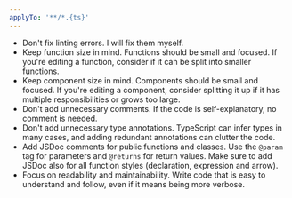 ```yaml
---
applyTo: '**/*.{ts}'
---
```

- Don't fix linting errors. I will fix them myself.
- Keep function size in mind. Functions should be small and focused. If you're editing a function, consider if it can be split into smaller functions.
- Keep component size in mind. Components should be small and focused. If you're editing a component, consider splitting it up if it has multiple responsibilities or grows too large.
- Don't add unnecessary comments. If the code is self-explanatory, no comment is needed.
- Don't add unnecessary type annotations. TypeScript can infer types in many cases, and adding redundant annotations can clutter the code.
- Add JSDoc comments for public functions and classes. Use the `@param` tag for parameters and `@returns` for return values. Make sure to add JSDoc also for all function styles (declaration, expression and arrow).
- Focus on readability and maintainability. Write code that is easy to understand and follow, even if it means being more verbose.
